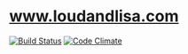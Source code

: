 www.loudandlisa.com
============================

[![Build Status](https://travis-ci.com/remomueller/loudandlisa.com.svg)](https://travis-ci.com/remomueller/loudandlisa.com)
[![Code Climate](https://codeclimate.com/github/remomueller/loudandlisa.com/badges/gpa.svg)](https://codeclimate.com/github/remomueller/loudandlisa.com)
